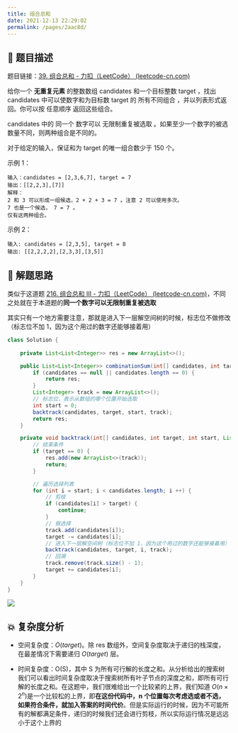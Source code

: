 ```yaml
---
title: 组合总和
date: 2021-12-13 22:29:02
permalink: /pages/2aac8d/
---
```


## 📃 题目描述

题目链接：[39. 组合总和 - 力扣（LeetCode） (leetcode-cn.com)](https://leetcode-cn.com/problems/combination-sum/)

给你一个 **无重复元素** 的整数数组 candidates 和一个目标整数 target ，找出 candidates 中可以使数字和为目标数 target 的 所有不同组合 ，并以列表形式返回。你可以按 任意顺序 返回这些组合。

candidates 中的 同一个 数字可以 无限制重复被选取 。如果至少一个数字的被选数量不同，则两种组合是不同的。 

对于给定的输入，保证和为 target 的唯一组合数少于 150 个。

示例 1：

```
输入：candidates = [2,3,6,7], target = 7
输出：[[2,2,3],[7]]
解释：
2 和 3 可以形成一组候选，2 + 2 + 3 = 7 。注意 2 可以使用多次。
7 也是一个候选， 7 = 7 。
仅有这两种组合。
```

示例 2：

```
输入: candidates = [2,3,5], target = 8
输出: [[2,2,2,2],[2,3,3],[3,5]]
```

## 🔔 解题思路

类似于这道题 [216. 组合总和 III - 力扣（LeetCode） (leetcode-cn.com)](https://leetcode-cn.com/problems/combination-sum-iii/)，不同之处就在于本道题的**同一个数字可以无限制重复被选取**

其实只有一个地方需要注意，那就是进入下一层解空间树的时候，标志位不做修改（标志位不加 1，因为这个用过的数字还能够接着用）


```java
class Solution {
    
    private List<List<Integer>> res = new ArrayList<>();

    public List<List<Integer>> combinationSum(int[] candidates, int target) {
        if (candidates == null || candidates.length == 0) {
            return res;
        }
        List<Integer> track = new ArrayList<>();
        // 标志位，表示从数组的哪个位置开始选取
        int start = 0;
        backtrack(candidates, target, start, track);
        return res;
    }

    private void backtrack(int[] candidates, int target, int start, List<Integer> track) {
        // 结束条件
        if (target == 0) {
            res.add(new ArrayList<>(track));
            return;
        }

        // 遍历选择列表
        for (int i = start; i < candidates.length; i ++) {
            // 剪枝
            if (candidates[i] > target) {
                continue;
            }
            // 做选择
            track.add(candidates[i]);
            target -= candidates[i];
            // 进入下一层解空间树（标志位不加 1，因为这个用过的数字还能够接着用）
            backtrack(candidates, target, i, track);
            // 回溯
            track.remove(track.size() - 1);
            target += candidates[i];
        }
    }
}
```

![](https://gitee.com/veal98/images/raw/master/img/20211213224827.png)

## 💥 复杂度分析

- 空间复杂度：*O*(*target*)。除 res 数组外，空间复杂度取决于递归的栈深度，在最差情况下需要递归 *O*(*target*) 层。

- 时间复杂度：O(S)，其中 S 为所有可行解的长度之和。从分析给出的搜索树我们可以看出时间复杂度取决于搜索树所有叶子节点的深度之和，即所有可行解的长度之和。在这题中，我们很难给出一个比较紧的上界，我们知道 $O(n \times 2^n)$​​ 是一个比较松的上界，即**在这份代码中，n 个位置每次考虑选或者不选，如果符合条件，就加入答案的时间代价**。但是实际运行的时候，因为不可能所有的解都满足条件，递归的时候我们还会进行剪枝，所以实际运行情况是远远小于这个上界的

  

